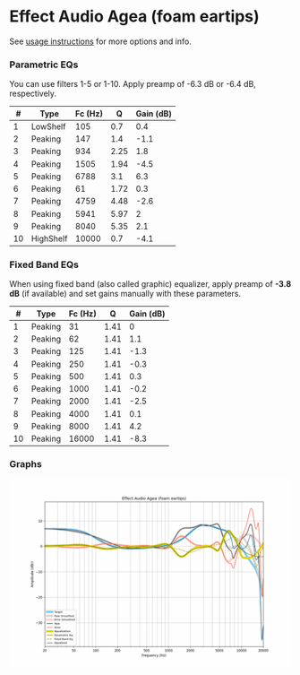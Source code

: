 # Effect Audio Agea (foam eartips)
See [usage instructions](https://github.com/jaakkopasanen/AutoEq#usage) for more options and info.

### Parametric EQs
You can use filters 1-5 or 1-10. Apply preamp of -6.3 dB or -6.4 dB, respectively.

|   # | Type      |   Fc (Hz) |    Q |   Gain (dB) |
|-----|-----------|-----------|------|-------------|
|   1 | LowShelf  |       105 | 0.7  |         0.4 |
|   2 | Peaking   |       147 | 1.4  |        -1.1 |
|   3 | Peaking   |       934 | 2.25 |         1.8 |
|   4 | Peaking   |      1505 | 1.94 |        -4.5 |
|   5 | Peaking   |      6788 | 3.1  |         6.3 |
|   6 | Peaking   |        61 | 1.72 |         0.3 |
|   7 | Peaking   |      4759 | 4.48 |        -2.6 |
|   8 | Peaking   |      5941 | 5.97 |         2   |
|   9 | Peaking   |      8040 | 5.35 |         2.1 |
|  10 | HighShelf |     10000 | 0.7  |        -4.1 |

### Fixed Band EQs
When using fixed band (also called graphic) equalizer, apply preamp of **-3.8 dB** (if available) and set gains manually with these parameters.

|   # | Type    |   Fc (Hz) |    Q |   Gain (dB) |
|-----|---------|-----------|------|-------------|
|   1 | Peaking |        31 | 1.41 |         0   |
|   2 | Peaking |        62 | 1.41 |         1.1 |
|   3 | Peaking |       125 | 1.41 |        -1.3 |
|   4 | Peaking |       250 | 1.41 |        -0.3 |
|   5 | Peaking |       500 | 1.41 |         0.3 |
|   6 | Peaking |      1000 | 1.41 |        -0.2 |
|   7 | Peaking |      2000 | 1.41 |        -2.5 |
|   8 | Peaking |      4000 | 1.41 |         0.1 |
|   9 | Peaking |      8000 | 1.41 |         4.2 |
|  10 | Peaking |     16000 | 1.41 |        -8.3 |

### Graphs
![](./Effect%20Audio%20Agea%20(foam%20eartips).png)
